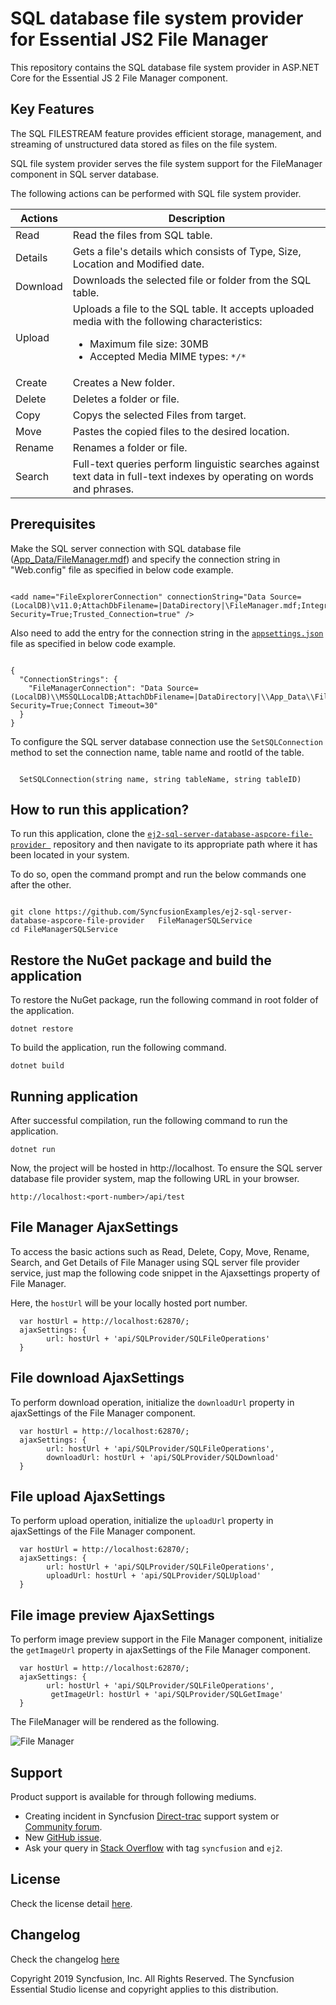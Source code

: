 # SQL database file system provider for Essential JS2 File Manager

This repository contains the SQL database file system provider in ASP.NET Core for the Essential JS 2 File Manager component.

## Key Features

The SQL FILESTREAM feature provides efficient storage, management, and streaming of unstructured data stored as files on the file system.

SQL file system provider serves the file system support for the  FileManager component in SQL server database.

The following actions can be performed with SQL file system provider.

| **Actions** | **Description** |
| --- | --- |
| Read      | Read the files from SQL table. |
| Details   | Gets a file's details which consists of Type, Size, Location and Modified date. |
| Download  | Downloads the selected file or folder from the SQL table. |
| Upload    | Uploads a file to the SQL table. It accepts uploaded media with the following characteristics: <ul><li>Maximum file size:  30MB</li><li>Accepted Media MIME types: `*/*` </li></ul> |
| Create    | Creates a New folder. |
| Delete    | Deletes a folder or file. |
| Copy      | Copys the selected Files from target. |
| Move      | Pastes the copied files to the desired location. |
| Rename    | Renames a folder or file. |
| Search    | Full-text queries perform linguistic searches against text data in full-text indexes by operating on words and phrases. |

## Prerequisites

Make the SQL server connection with SQL database file ([App_Data/FileManager.mdf](https://github.com/SyncfusionExamples/ej2-sql-server-database-aspcore-file-provider/tree/master/App_Data)) and specify the connection string in "Web.config" file as specified in below code example.

```

<add name="FileExplorerConnection" connectionString="Data Source=(LocalDB)\v11.0;AttachDbFilename=|DataDirectory|\FileManager.mdf;Integrated Security=True;Trusted_Connection=true" />

```

Also need to add the entry for the connection string in the [`appsettings.json`](https://github.com/SyncfusionExamples/ej2-sql-server-database-aspcore-file-provider/blob/master/appsettings.json) file as specified in below code example.

```

{
  "ConnectionStrings": {
    "FileManagerConnection": "Data Source=(LocalDB)\\MSSQLLocalDB;AttachDbFilename=|DataDirectory|\\App_Data\\FileManager.mdf;Integrated Security=True;Connect Timeout=30"
  }
}

```

To configure the SQL server database connection use the `SetSQLConnection` method to set the connection name, table name and rootId of the table.

```
  
  SetSQLConnection(string name, string tableName, string tableID)

```

## How to run this application?

To run this application, clone the [`ej2-sql-server-database-aspcore-file-provider `](https://github.com/SyncfusionExamples/ej2-sql-server-database-aspcore-file-provider ) repository and then navigate to its appropriate path where it has been located in your system.

To do so, open the command prompt and run the below commands one after the other.

```

git clone https://github.com/SyncfusionExamples/ej2-sql-server-database-aspcore-file-provider   FileManagerSQLService
cd FileManagerSQLService

```

## Restore the NuGet package and build the application

To restore the NuGet package, run the following command in root folder of the application.

```
dotnet restore
```

To build the application, run the following command.

```
dotnet build
```

## Running application

After successful compilation, run the following command to run the application.

```
dotnet run
```

Now, the project will be hosted in http://localhost. To ensure the SQL server database file provider system, map the following URL in your browser.

```
http://localhost:<port-number>/api/test
```

## File Manager AjaxSettings

To access the basic actions such as Read, Delete, Copy, Move, Rename, Search, and Get Details of File Manager using SQL server file provider service, just map the following code snippet in the Ajaxsettings property of File Manager.

Here, the `hostUrl` will be your locally hosted port number.

```
  var hostUrl = http://localhost:62870/;
  ajaxSettings: {
        url: hostUrl + 'api/SQLProvider/SQLFileOperations'
  }
```

## File download AjaxSettings

To perform download operation, initialize the `downloadUrl` property in ajaxSettings of the File Manager component.

```
  var hostUrl = http://localhost:62870/;
  ajaxSettings: {
        url: hostUrl + 'api/SQLProvider/SQLFileOperations',
        downloadUrl: hostUrl + 'api/SQLProvider/SQLDownload'
  }
```

## File upload AjaxSettings

To perform upload operation, initialize the `uploadUrl` property in ajaxSettings of the File Manager component.

```
  var hostUrl = http://localhost:62870/;
  ajaxSettings: {
        url: hostUrl + 'api/SQLProvider/SQLFileOperations',
        uploadUrl: hostUrl + 'api/SQLProvider/SQLUpload'
  }
```

## File image preview AjaxSettings

To perform image preview support in the File Manager component, initialize the `getImageUrl` property in ajaxSettings of the File Manager component.

```
  var hostUrl = http://localhost:62870/;
  ajaxSettings: {
        url: hostUrl + 'api/SQLProvider/SQLFileOperations',
         getImageUrl: hostUrl + 'api/SQLProvider/SQLGetImage'
  }
```

The FileManager will be rendered as the following.

![File Manager](https://ej2.syncfusion.com/products/images/file-manager/readme.gif)


## Support

Product support is available for through following mediums.

* Creating incident in Syncfusion [Direct-trac](https://www.syncfusion.com/support/directtrac/incidents?utm_source=npm&utm_campaign=filemanager) support system or [Community forum](https://www.syncfusion.com/forums/essential-js2?utm_source=npm&utm_campaign=filemanager).
* New [GitHub issue](https://github.com/syncfusion/ej2-javascript-ui-controls/issues/new).
* Ask your query in [Stack Overflow](https://stackoverflow.com/?utm_source=npm&utm_campaign=filemanager) with tag `syncfusion` and `ej2`.

## License

Check the license detail [here](https://github.com/syncfusion/ej2-javascript-ui-controls/blob/master/license).

## Changelog

Check the changelog [here](https://github.com/syncfusion/ej2-javascript-ui-controls/blob/master/controls/filemanager/CHANGELOG.md)

Copyright 2019 Syncfusion, Inc. All Rights Reserved. The Syncfusion Essential Studio license and copyright applies to this distribution.